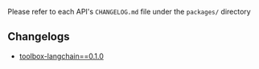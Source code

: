 Please refer to each API's `CHANGELOG.md` file under the `packages/` directory

Changelogs
-----
- [toolbox-langchain==0.1.0](https://github.com/googleapis/mcp-toolbox-python-sdk/tree/main/packages/toolbox-langchain/CHANGELOG.md)